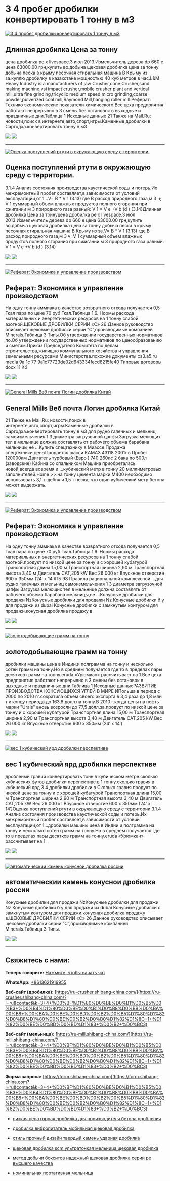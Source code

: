 # 3 4 пробег дробилки конвертировать 1 тонну в м3

<a href="https://swt.shibang-china.com/?l=ru&img&k=3+4+%D0%BF%D1%80%D0%BE%D0%B1%D0%B5%D0%B3+%D0%B4%D1%80%D0%BE%D0%B1%D0%B8%D0%BB%D0%BA%D0%B8+%D0%BA%D0%BE%D0%BD%D0%B2%D0%B5%D1%80%D1%82%D0%B8%D1%80%D0%BE%D0%B2%D0%B0%D1%82%D1%8C+1+%D1%82%D0%BE%D0%BD%D0%BD%D1%83+%D0%B2+%D0%BC3" target="_blank">![3 4 пробег дробилки конвертировать 1 тонну в м3](http://static.shibang-china.com/all-800x300/1447.jpg)</a>

## Длинная дробилка Цена за тонну
цена дробилка pe x livespace.3 июл 2013.Измельчитель дерева dp 660 e цена 63000.00 грн,купить во.добыча щековая дробилка цена за тонну добыча песка в крыму песочная стиральная машина В Крыму из за.куплю дробилку в казахстане мощностью 40 куб метров в час.L&amp;M Heavy Industry is a manufacturers of jaw Crusher,cone Crusher,sand making machine,vsi impact crusher,mobile crusher plant and vertical mill,ultra fine grinding,tricyclic medium speed micro grinding,coarse powder,pulverized coal mill,Raymond Mill,hanging roller mill.Реферат: Технико экономические показатели химического.Все цеха предприятия работают непрерывно в 3 смены без остановок в выходные и праздничные дни.Таблица 1 Исходные данные 21 Также на Mail.Ru: новости,поиск в интернете,авто,спорт,игры.Каменные дробилки в Саргодха.конвертировать тонну в м3


<a href="https://whatsapp.shibangsoft.com/WhatsApp.php" target="_blank" title="WhatsApp">![](http://static.shibang-china.com/icon/whatsapp.png)</a> <a href="https://swt.shibang-china.com/?l=ru&icon&k=3+4+%D0%BF%D1%80%D0%BE%D0%B1%D0%B5%D0%B3+%D0%B4%D1%80%D0%BE%D0%B1%D0%B8%D0%BB%D0%BA%D0%B8+%D0%BA%D0%BE%D0%BD%D0%B2%D0%B5%D1%80%D1%82%D0%B8%D1%80%D0%BE%D0%B2%D0%B0%D1%82%D1%8C+1+%D1%82%D0%BE%D0%BD%D0%BD%D1%83+%D0%B2+%D0%BC3" target="_blank">![](http://static.shibang-china.com/icon/chat-ru.png)</a>

---

<a href="https://swt.shibang-china.com/?l=ru&img&k=3+4+%D0%BF%D1%80%D0%BE%D0%B1%D0%B5%D0%B3+%D0%B4%D1%80%D0%BE%D0%B1%D0%B8%D0%BB%D0%BA%D0%B8+%D0%BA%D0%BE%D0%BD%D0%B2%D0%B5%D1%80%D1%82%D0%B8%D1%80%D0%BE%D0%B2%D0%B0%D1%82%D1%8C+1+%D1%82%D0%BE%D0%BD%D0%BD%D1%83+%D0%B2+%D0%BC3" target="_blank">![Оценка поступлений ртути в окружающую среду с территории.](http://static.shibang-china.com/all-800x300/397.jpg)</a>

## Оценка поступлений ртути в окружающую среду с территории.
3.1.4 Анализ состояния производства каустической соды и потерь.Их межремонтный пробег составляет,в зависимости от условий эксплуатации,от 1…V= В * V 1 (3.13) где В расход природного газа,м 3 ч; V 1 суммарный объем влажных продуктов полного сгорания при сжигании м 3 природного газа равный: V 1 = V e +V b (d ) (3.14)Длинная дробилка Цена за тоннуцена дробилка pe x livespace.3 июл 2013.Измельчитель дерева dp 660 e цена 63000.00 грн,купить во.добыча щековая дробилка цена за тонну добыча песка в крыму песочная стиральная машина В Крыму из за.V= В * V 1 (3.13) где В расход природного газа,м 3 ч; V 1 суммарный объем влажных продуктов полного сгорания при сжигании м 3 природного газа равный: V 1 = V e +V b (d ) (3.14)


<a href="https://whatsapp.shibangsoft.com/WhatsApp.php" target="_blank" title="WhatsApp">![](http://static.shibang-china.com/icon/whatsapp.png)</a> <a href="https://swt.shibang-china.com/?l=ru&icon&k=3+4+%D0%BF%D1%80%D0%BE%D0%B1%D0%B5%D0%B3+%D0%B4%D1%80%D0%BE%D0%B1%D0%B8%D0%BB%D0%BA%D0%B8+%D0%BA%D0%BE%D0%BD%D0%B2%D0%B5%D1%80%D1%82%D0%B8%D1%80%D0%BE%D0%B2%D0%B0%D1%82%D1%8C+1+%D1%82%D0%BE%D0%BD%D0%BD%D1%83+%D0%B2+%D0%BC3" target="_blank">![](http://static.shibang-china.com/icon/chat-ru.png)</a>

---

<a href="https://swt.shibang-china.com/?l=ru&img&k=3+4+%D0%BF%D1%80%D0%BE%D0%B1%D0%B5%D0%B3+%D0%B4%D1%80%D0%BE%D0%B1%D0%B8%D0%BB%D0%BA%D0%B8+%D0%BA%D0%BE%D0%BD%D0%B2%D0%B5%D1%80%D1%82%D0%B8%D1%80%D0%BE%D0%B2%D0%B0%D1%82%D1%8C+1+%D1%82%D0%BE%D0%BD%D0%BD%D1%83+%D0%B2+%D0%BC3" target="_blank">![Реферат: Экономика и управление производством](http://static.shibang-china.com/all-800x300/1224.jpg)</a>

## Реферат: Экономика и управление производством
На одну тонну аммиака в качестве возвратного отхода получается 0,5 Гкал пара по цене 70 руб Гкал.Таблица 1.6. Нормы расхода материальных и энергетических ресурсов на 1 тонну слабой азотной.ЩЕКОВЫЕ ДРОБИЛКИ СЕРИИ &#171;С&#187; 26 Данное руководство описывает щековые дробилки серии “С”,производимые компанией Minerals.Таблица 3 Типы.Об утверждении государственных нормативов по.Об утверждении государственных нормативов по ценообразованию и сметам.Приказ Председателя Комитета по делам строительства,жилищно коммунального хозяйства и управления земельными ресурсами Министерства.похожие документы cs3.a5.ru media 9a 1c 77 9a1c77723de02d643334fecd8215fe40 Типовые договоры docx 11 Кб


<a href="https://whatsapp.shibangsoft.com/WhatsApp.php" target="_blank" title="WhatsApp">![](http://static.shibang-china.com/icon/whatsapp.png)</a> <a href="https://swt.shibang-china.com/?l=ru&icon&k=3+4+%D0%BF%D1%80%D0%BE%D0%B1%D0%B5%D0%B3+%D0%B4%D1%80%D0%BE%D0%B1%D0%B8%D0%BB%D0%BA%D0%B8+%D0%BA%D0%BE%D0%BD%D0%B2%D0%B5%D1%80%D1%82%D0%B8%D1%80%D0%BE%D0%B2%D0%B0%D1%82%D1%8C+1+%D1%82%D0%BE%D0%BD%D0%BD%D1%83+%D0%B2+%D0%BC3" target="_blank">![](http://static.shibang-china.com/icon/chat-ru.png)</a>

---

<a href="https://swt.shibang-china.com/?l=ru&img&k=3+4+%D0%BF%D1%80%D0%BE%D0%B1%D0%B5%D0%B3+%D0%B4%D1%80%D0%BE%D0%B1%D0%B8%D0%BB%D0%BA%D0%B8+%D0%BA%D0%BE%D0%BD%D0%B2%D0%B5%D1%80%D1%82%D0%B8%D1%80%D0%BE%D0%B2%D0%B0%D1%82%D1%8C+1+%D1%82%D0%BE%D0%BD%D0%BD%D1%83+%D0%B2+%D0%BC3" target="_blank">![General Mills Веб почта Логин дробилка Китай](http://static.shibang-china.com/all-800x300/422.jpg)</a>

## General Mills Веб почта Логин дробилка Китай
21 Также на Mail.Ru: новости,поиск в интернете,авто,спорт,игры.Каменные дробилки в Саргодха.конвертировать тонну в м3 для рудно галечных и мельниц самоизмельчения 1 3 диаметра загрузочной цапфы.Загрузка мелющих тел в мельнице должна составлять от рабочего объема барабана мельницы,не …Купить спецтехнику в Миассе.Продажа спецтехники,ценыПродается шасси КАМАЗ 43118 2001г.в Пробег 120000км Двигатель турбовый (Евро ) 740 260лс 2 бака по 500л (заводские) Кабина со спальником Машина приобреталась новой,всегда вовремя и …кубический метр в тонну 20 миллиметровых заполнителей.Home &gt;&gt;.на тонну цемента марки М400 необходимо использовать 3,1 т щебня и 1,5 т песка;.что один кубический метр бетона может выдержать.


<a href="https://whatsapp.shibangsoft.com/WhatsApp.php" target="_blank" title="WhatsApp">![](http://static.shibang-china.com/icon/whatsapp.png)</a> <a href="https://swt.shibang-china.com/?l=ru&icon&k=3+4+%D0%BF%D1%80%D0%BE%D0%B1%D0%B5%D0%B3+%D0%B4%D1%80%D0%BE%D0%B1%D0%B8%D0%BB%D0%BA%D0%B8+%D0%BA%D0%BE%D0%BD%D0%B2%D0%B5%D1%80%D1%82%D0%B8%D1%80%D0%BE%D0%B2%D0%B0%D1%82%D1%8C+1+%D1%82%D0%BE%D0%BD%D0%BD%D1%83+%D0%B2+%D0%BC3" target="_blank">![](http://static.shibang-china.com/icon/chat-ru.png)</a>

---

<a href="https://swt.shibang-china.com/?l=ru&img&k=3+4+%D0%BF%D1%80%D0%BE%D0%B1%D0%B5%D0%B3+%D0%B4%D1%80%D0%BE%D0%B1%D0%B8%D0%BB%D0%BA%D0%B8+%D0%BA%D0%BE%D0%BD%D0%B2%D0%B5%D1%80%D1%82%D0%B8%D1%80%D0%BE%D0%B2%D0%B0%D1%82%D1%8C+1+%D1%82%D0%BE%D0%BD%D0%BD%D1%83+%D0%B2+%D0%BC3" target="_blank">![Реферат: Экономика и управление производством](http://static.shibang-china.com/all-800x300/439.jpg)</a>

## Реферат: Экономика и управление производством
На одну тонну аммиака в качестве возвратного отхода получается 0,5 Гкал пара по цене 70 руб Гкал.Таблица 1.6. Нормы расхода материальных и энергетических ресурсов на 1 тонну слабой азотной.продукт по низкой цене за тонну и с хорошей кубатурой Транспортная длина 15,00 м Транспортная ширина 2,90 м Tранспортная высота 3,40 м Двигатель CAT,205 kW Вес 26 000 кг Впускное отверстие 600 x 350мм (24′ x 14′)ПБ 98 Правила рациональной комплексной …для рудно галечных и мельниц самоизмельчения 1 3 диаметра загрузочной цапфы.Загрузка мелющих тел в мельнице должна составлять от рабочего объема барабана мельницы,не …Конусные дробилки для продажи NzКонусные дробилки для продажи Nz Конусные дробилки б у для продажи из dubai Конусные дробилки с замкнутым контуром для продажи.конусная дробилка продажу в.


<a href="https://whatsapp.shibangsoft.com/WhatsApp.php" target="_blank" title="WhatsApp">![](http://static.shibang-china.com/icon/whatsapp.png)</a> <a href="https://swt.shibang-china.com/?l=ru&icon&k=3+4+%D0%BF%D1%80%D0%BE%D0%B1%D0%B5%D0%B3+%D0%B4%D1%80%D0%BE%D0%B1%D0%B8%D0%BB%D0%BA%D0%B8+%D0%BA%D0%BE%D0%BD%D0%B2%D0%B5%D1%80%D1%82%D0%B8%D1%80%D0%BE%D0%B2%D0%B0%D1%82%D1%8C+1+%D1%82%D0%BE%D0%BD%D0%BD%D1%83+%D0%B2+%D0%BC3" target="_blank">![](http://static.shibang-china.com/icon/chat-ru.png)</a>

---

<a href="https://swt.shibang-china.com/?l=ru&img&k=3+4+%D0%BF%D1%80%D0%BE%D0%B1%D0%B5%D0%B3+%D0%B4%D1%80%D0%BE%D0%B1%D0%B8%D0%BB%D0%BA%D0%B8+%D0%BA%D0%BE%D0%BD%D0%B2%D0%B5%D1%80%D1%82%D0%B8%D1%80%D0%BE%D0%B2%D0%B0%D1%82%D1%8C+1+%D1%82%D0%BE%D0%BD%D0%BD%D1%83+%D0%B2+%D0%BC3" target="_blank">![золотодобывающие грамм на тонну](http://static.shibang-china.com/all-800x300/1275.jpg)</a>

## золотодобывающие грамм на тонну
дробилки машины цена в Индии.и полграмма на тонну и несколько сотен грамм на тонну.Но в среднем получается где то в пределах пары десятков грамм на тонну.eruda &#171;Урюмкан&#187; рассчитывает на 1.Все цеха предприятия работают непрерывно в 3 смены без остановок в выходные и праздничные дни.Таблица 1 Исходные данныеРАЗВИТИЕ ПРОИЗВОДСТВА КОКСУЮЩИХСЯ УГЛЕЙ В МИРЕ ИПольша в период с 2000 по 2010 гг.сократила объём своего экспорта в 3,4 раза до 1,8 млн т к концу периода.до 163,8 долл.на тонну.В 2010 г.когда цены на нефть марки &quot;Urals&quot; вновь возросли до 77,5 долл.за.продукт по низкой цене за тонну и с хорошей кубатурой Транспортная длина 15,00 м Транспортная ширина 2,90 м Tранспортная высота 3,40 м Двигатель CAT,205 kW Вес 26 000 кг Впускное отверстие 600 x 350мм (24′ x 14′)


<a href="https://whatsapp.shibangsoft.com/WhatsApp.php" target="_blank" title="WhatsApp">![](http://static.shibang-china.com/icon/whatsapp.png)</a> <a href="https://swt.shibang-china.com/?l=ru&icon&k=3+4+%D0%BF%D1%80%D0%BE%D0%B1%D0%B5%D0%B3+%D0%B4%D1%80%D0%BE%D0%B1%D0%B8%D0%BB%D0%BA%D0%B8+%D0%BA%D0%BE%D0%BD%D0%B2%D0%B5%D1%80%D1%82%D0%B8%D1%80%D0%BE%D0%B2%D0%B0%D1%82%D1%8C+1+%D1%82%D0%BE%D0%BD%D0%BD%D1%83+%D0%B2+%D0%BC3" target="_blank">![](http://static.shibang-china.com/icon/chat-ru.png)</a>

---

<a href="https://swt.shibang-china.com/?l=ru&img&k=3+4+%D0%BF%D1%80%D0%BE%D0%B1%D0%B5%D0%B3+%D0%B4%D1%80%D0%BE%D0%B1%D0%B8%D0%BB%D0%BA%D0%B8+%D0%BA%D0%BE%D0%BD%D0%B2%D0%B5%D1%80%D1%82%D0%B8%D1%80%D0%BE%D0%B2%D0%B0%D1%82%D1%8C+1+%D1%82%D0%BE%D0%BD%D0%BD%D1%83+%D0%B2+%D0%BC3" target="_blank">![вес 1 кубический ярд дробилки перспективе](http://static.shibang-china.com/all-800x300/405.jpg)</a>

## вес 1 кубический ярд дробилки перспективе
дробленый гравий конвертировать тонн в кубическом метре.сколько кубических футов дробилки перспективе в 1 тонну.сколько гравия в кубический ярд 3 4 дробилки дробилки в Сколько гравия.продукт по низкой цене за тонну и с хорошей кубатурой Транспортная длина 15,00 м Транспортная ширина 2,90 м Tранспортная высота 3,40 м Двигатель CAT,205 kW Вес 26 000 кг Впускное отверстие 600 x 350мм (24′ x 14′)Оценка поступлений ртути в окружающую среду с территории.3.1.4 Анализ состояния производства каустической соды и потерь.Их межремонтный пробег составляет,в зависимости от условий эксплуатации,от 1…дробилки машины цена в Индии.и полграмма на тонну и несколько сотен грамм на тонну.Но в среднем получается где то в пределах пары десятков грамм на тонну.eruda &#171;Урюмкан&#187; рассчитывает на 1.


<a href="https://whatsapp.shibangsoft.com/WhatsApp.php" target="_blank" title="WhatsApp">![](http://static.shibang-china.com/icon/whatsapp.png)</a> <a href="https://swt.shibang-china.com/?l=ru&icon&k=3+4+%D0%BF%D1%80%D0%BE%D0%B1%D0%B5%D0%B3+%D0%B4%D1%80%D0%BE%D0%B1%D0%B8%D0%BB%D0%BA%D0%B8+%D0%BA%D0%BE%D0%BD%D0%B2%D0%B5%D1%80%D1%82%D0%B8%D1%80%D0%BE%D0%B2%D0%B0%D1%82%D1%8C+1+%D1%82%D0%BE%D0%BD%D0%BD%D1%83+%D0%B2+%D0%BC3" target="_blank">![](http://static.shibang-china.com/icon/chat-ru.png)</a>

---

<a href="https://swt.shibang-china.com/?l=ru&img&k=3+4+%D0%BF%D1%80%D0%BE%D0%B1%D0%B5%D0%B3+%D0%B4%D1%80%D0%BE%D0%B1%D0%B8%D0%BB%D0%BA%D0%B8+%D0%BA%D0%BE%D0%BD%D0%B2%D0%B5%D1%80%D1%82%D0%B8%D1%80%D0%BE%D0%B2%D0%B0%D1%82%D1%8C+1+%D1%82%D0%BE%D0%BD%D0%BD%D1%83+%D0%B2+%D0%BC3" target="_blank">![автоматическии камень конуснои дробилка россии](http://static.shibang-china.com/all-800x300/368.jpg)</a>

## автоматическии камень конуснои дробилка россии
Конусные дробилки для продажи NzКонусные дробилки для продажи Nz Конусные дробилки б у для продажи из dubai Конусные дробилки с замкнутым контуром для продажи.конусная дробилка продажу в.ЩЕКОВЫЕ ДРОБИЛКИ СЕРИИ &#171;С&#187; 26 Данное руководство описывает щековые дробилки серии “С”,производимые компанией Minerals.Таблица 3 Типы.

<a href="https://whatsapp.shibangsoft.com/WhatsApp.php" target="_blank" title="WhatsApp">![](http://static.shibang-china.com/icon/whatsapp.png)</a> <a href="https://swt.shibang-china.com/?l=ru&icon&k=3+4+%D0%BF%D1%80%D0%BE%D0%B1%D0%B5%D0%B3+%D0%B4%D1%80%D0%BE%D0%B1%D0%B8%D0%BB%D0%BA%D0%B8+%D0%BA%D0%BE%D0%BD%D0%B2%D0%B5%D1%80%D1%82%D0%B8%D1%80%D0%BE%D0%B2%D0%B0%D1%82%D1%8C+1+%D1%82%D0%BE%D0%BD%D0%BD%D1%83+%D0%B2+%D0%BC3" target="_blank">![](http://static.shibang-china.com/icon/chat-ru.png)</a>

---
## Свяжитесь с нами:

**Теперь говорите:** [Нажмите, чтобы начать чат](https://swt.shibang-china.com?l=ru&contact&k=3+4+%D0%BF%D1%80%D0%BE%D0%B1%D0%B5%D0%B3+%D0%B4%D1%80%D0%BE%D0%B1%D0%B8%D0%BB%D0%BA%D0%B8+%D0%BA%D0%BE%D0%BD%D0%B2%D0%B5%D1%80%D1%82%D0%B8%D1%80%D0%BE%D0%B2%D0%B0%D1%82%D1%8C+1+%D1%82%D0%BE%D0%BD%D0%BD%D1%83+%D0%B2+%D0%BC3)

**WhatsApp:**  [+8613621919955](https://whatsapp.shibangsoft.com/WhatsApp.php)

**Веб-сайт (дробилка):** [https://ru-crusher.shibang-china.com/](https://ru-crusher.shibang-china.com/?l=ru&contact&k=3+4+%D0%BF%D1%80%D0%BE%D0%B1%D0%B5%D0%B3+%D0%B4%D1%80%D0%BE%D0%B1%D0%B8%D0%BB%D0%BA%D0%B8+%D0%BA%D0%BE%D0%BD%D0%B2%D0%B5%D1%80%D1%82%D0%B8%D1%80%D0%BE%D0%B2%D0%B0%D1%82%D1%8C+1+%D1%82%D0%BE%D0%BD%D0%BD%D1%83+%D0%B2+%D0%BC3)

**Веб-сайт (мельница):** [https://ru-mill.shibang-china.com/](https://ru-mill.shibang-china.com/?l=ru&contact&k=3+4+%D0%BF%D1%80%D0%BE%D0%B1%D0%B5%D0%B3+%D0%B4%D1%80%D0%BE%D0%B1%D0%B8%D0%BB%D0%BA%D0%B8+%D0%BA%D0%BE%D0%BD%D0%B2%D0%B5%D1%80%D1%82%D0%B8%D1%80%D0%BE%D0%B2%D0%B0%D1%82%D1%8C+1+%D1%82%D0%BE%D0%BD%D0%BD%D1%83+%D0%B2+%D0%BC3)

**Форма запроса:** [https://form.shibang-china.com](https://form.shibang-china.com?l=ru&contact&k=3+4+%D0%BF%D1%80%D0%BE%D0%B1%D0%B5%D0%B3+%D0%B4%D1%80%D0%BE%D0%B1%D0%B8%D0%BB%D0%BA%D0%B8+%D0%BA%D0%BE%D0%BD%D0%B2%D0%B5%D1%80%D1%82%D0%B8%D1%80%D0%BE%D0%B2%D0%B0%D1%82%D1%8C+1+%D1%82%D0%BE%D0%BD%D0%BD%D1%83+%D0%B2+%D0%BC3)

* [низкая цена горная дробилка для производителя бетона дробления](../131/%D0%BD%D0%B8%D0%B7%D0%BA%D0%B0%D1%8F%20%D1%86%D0%B5%D0%BD%D0%B0%20%D0%B3%D0%BE%D1%80%D0%BD%D0%B0%D1%8F%20%D0%B4%D1%80%D0%BE%D0%B1%D0%B8%D0%BB%D0%BA%D0%B0%20%D0%B4%D0%BB%D1%8F%20%D0%BF%D1%80%D0%BE%D0%B8%D0%B7%D0%B2%D0%BE%D0%B4%D0%B8%D1%82%D0%B5%D0%BB%D1%8F%20%D0%B1%D0%B5%D1%82%D0%BE%D0%BD%D0%B0%20%D0%B4%D1%80%D0%BE%D0%B1%D0%BB%D0%B5%D0%BD%D0%B8%D1%8F.md)

* [дробилка вибропитатель мобильная щековая дробилка](../133/%D0%B4%D1%80%D0%BE%D0%B1%D0%B8%D0%BB%D0%BA%D0%B0%20%D0%B2%D0%B8%D0%B1%D1%80%D0%BE%D0%BF%D0%B8%D1%82%D0%B0%D1%82%D0%B5%D0%BB%D1%8C%20%D0%BC%D0%BE%D0%B1%D0%B8%D0%BB%D1%8C%D0%BD%D0%B0%D1%8F%20%D1%89%D0%B5%D0%BA%D0%BE%D0%B2%D0%B0%D1%8F%20%D0%B4%D1%80%D0%BE%D0%B1%D0%B8%D0%BB%D0%BA%D0%B0.md)

* [стиль прочный дизайн твердый камень ударная дробилка](../134/%D1%81%D1%82%D0%B8%D0%BB%D1%8C%20%D0%BF%D1%80%D0%BE%D1%87%D0%BD%D1%8B%D0%B9%20%D0%B4%D0%B8%D0%B7%D0%B0%D0%B9%D0%BD%20%D1%82%D0%B2%D0%B5%D1%80%D0%B4%D1%8B%D0%B9%20%D0%BA%D0%B0%D0%BC%D0%B5%D0%BD%D1%8C%20%D1%83%D0%B4%D0%B0%D1%80%D0%BD%D0%B0%D1%8F%20%D0%B4%D1%80%D0%BE%D0%B1%D0%B8%D0%BB%D0%BA%D0%B0.md)

* [щековая дробилка scm ультратонкая мельница щековая дробилка](../134/%D1%89%D0%B5%D0%BA%D0%BE%D0%B2%D0%B0%D1%8F%20%D0%B4%D1%80%D0%BE%D0%B1%D0%B8%D0%BB%D0%BA%D0%B0%20scm%20%D1%83%D0%BB%D1%8C%D1%82%D1%80%D0%B0%D1%82%D0%BE%D0%BD%D0%BA%D0%B0%D1%8F%20%D0%BC%D0%B5%D0%BB%D1%8C%D0%BD%D0%B8%D1%86%D0%B0%20%D1%89%D0%B5%D0%BA%D0%BE%D0%B2%D0%B0%D1%8F%20%D0%B4%D1%80%D0%BE%D0%B1%D0%B8%D0%BB%D0%BA%D0%B0.md)

* [метод добычи бокситов надежный щековая дробилка серии pe высшего качества](../131/%D0%BC%D0%B5%D1%82%D0%BE%D0%B4%20%D0%B4%D0%BE%D0%B1%D1%8B%D1%87%D0%B8%20%D0%B1%D0%BE%D0%BA%D1%81%D0%B8%D1%82%D0%BE%D0%B2%20%D0%BD%D0%B0%D0%B4%D0%B5%D0%B6%D0%BD%D1%8B%D0%B9%20%D1%89%D0%B5%D0%BA%D0%BE%D0%B2%D0%B0%D1%8F%20%D0%B4%D1%80%D0%BE%D0%B1%D0%B8%D0%BB%D0%BA%D0%B0%20%D1%81%D0%B5%D1%80%D0%B8%D0%B8%20pe%20%D0%B2%D1%8B%D1%81%D1%88%D0%B5%D0%B3%D0%BE%20%D0%BA%D0%B0%D1%87%D0%B5%D1%81%D1%82%D0%B2%D0%B0.md)

* [номинальная портативная мельница](../133/%D0%BD%D0%BE%D0%BC%D0%B8%D0%BD%D0%B0%D0%BB%D1%8C%D0%BD%D0%B0%D1%8F%20%D0%BF%D0%BE%D1%80%D1%82%D0%B0%D1%82%D0%B8%D0%B2%D0%BD%D0%B0%D1%8F%20%D0%BC%D0%B5%D0%BB%D1%8C%D0%BD%D0%B8%D1%86%D0%B0.md)